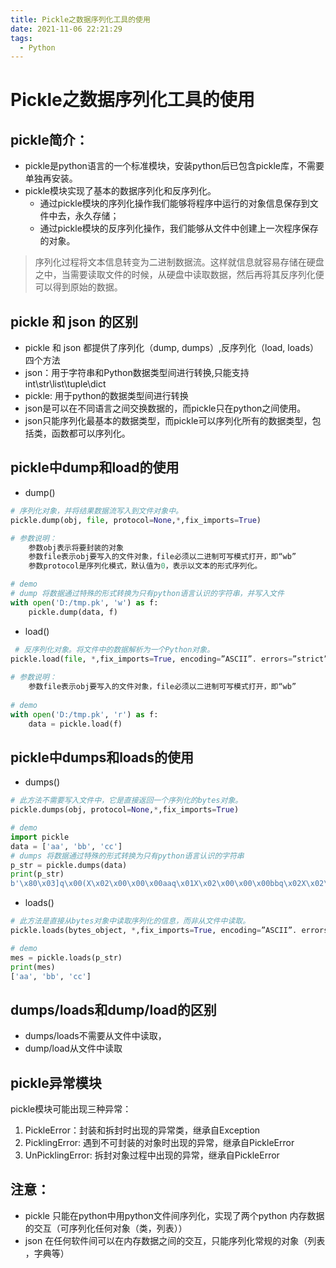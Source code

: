 ```yaml
---
title: Pickle之数据序列化工具的使用
date: 2021-11-06 22:21:29
tags:
  - Python
---
```


# Pickle之数据序列化工具的使用

## pickle简介：
- pickle是python语言的一个标准模块，安装python后已包含pickle库，不需要单独再安装。
- pickle模块实现了基本的数据序列化和反序列化。
    - 通过pickle模块的序列化操作我们能够将程序中运行的对象信息保存到文件中去，永久存储；
    - 通过pickle模块的反序列化操作，我们能够从文件中创建上一次程序保存的对象。 

> 序列化过程将文本信息转变为二进制数据流。这样就信息就容易存储在硬盘之中，当需要读取文件的时候，从硬盘中读取数据，然后再将其反序列化便可以得到原始的数据。

## pickle 和 json 的区别
- pickle 和 json 都提供了序列化（dump, dumps）,反序列化（load, loads）四个方法
- json：用于字符串和Python数据类型间进行转换,只能支持int\str\list\tuple\dict
- pickle: 用于python的数据类型间进行转换
- json是可以在不同语言之间交换数据的，而pickle只在python之间使用。
- json只能序列化最基本的数据类型，而pickle可以序列化所有的数据类型，包括类，函数都可以序列化。

## pickle中dump和load的使用
- dump()
```python
# 序列化对象，并将结果数据流写入到文件对象中。
pickle.dump(obj, file, protocol=None,*,fix_imports=True) 

# 参数说明：
    参数obj表示将要封装的对象
    参数file表示obj要写入的文件对象，file必须以二进制可写模式打开，即“wb”
    参数protocol是序列化模式，默认值为0，表示以文本的形式序列化。

# demo
# dump 将数据通过特殊的形式转换为只有python语言认识的字符串，并写入文件
with open('D:/tmp.pk', 'w') as f:
    pickle.dump(data, f)
```

- load()
```python
 # 反序列化对象。将文件中的数据解析为一个Python对象。
pickle.load(file, *,fix_imports=True, encoding=”ASCII”. errors=”strict”)
 
# 参数说明：
    参数file表示obj要写入的文件对象，file必须以二进制可写模式打开，即“wb”
   
# demo    
with open('D:/tmp.pk', 'r') as f:
    data = pickle.load(f)
```

## pickle中dumps和loads的使用
- dumps()
```python
# 此方法不需要写入文件中，它是直接返回一个序列化的bytes对象。
pickle.dumps(obj, protocol=None,*,fix_imports=True)

# demo
import pickle
data = ['aa', 'bb', 'cc']  
# dumps 将数据通过特殊的形式转换为只有python语言认识的字符串
p_str = pickle.dumps(data)
print(p_str)            
b'\x80\x03]q\x00(X\x02\x00\x00\x00aaq\x01X\x02\x00\x00\x00bbq\x02X\x02\x00\x00\x00ccq\x03e.
```

- loads()
```python
# 此方法是直接从bytes对象中读取序列化的信息，而非从文件中读取。
pickle.loads(bytes_object, *,fix_imports=True, encoding=”ASCII”. errors=”strict”)

# demo
mes = pickle.loads(p_str)
print(mes)
['aa', 'bb', 'cc']
```

## dumps/loads和dump/load的区别
- dumps/loads不需要从文件中读取，
- dump/load从文件中读取


## pickle异常模块
pickle模块可能出现三种异常：
1. PickleError：封装和拆封时出现的异常类，继承自Exception
2. PicklingError: 遇到不可封装的对象时出现的异常，继承自PickleError
3. UnPicklingError: 拆封对象过程中出现的异常，继承自PickleError


## 注意：
- pickle 只能在python中用python文件间序列化，实现了两个python 内存数据的交互（可序列化任何对象（类，列表）） 
- json 在任何软件间可以在内存数据之间的交互，只能序列化常规的对象（列表 ，字典等）